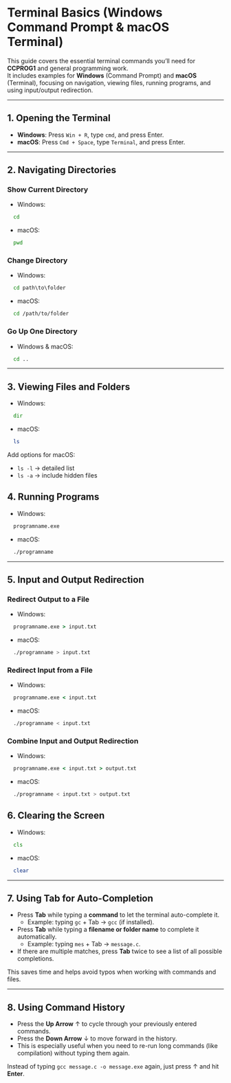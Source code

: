 # Terminal Basics (Windows Command Prompt & macOS Terminal)

This guide covers the essential terminal commands you’ll need for **CCPROG1** and general programming work.  
It includes examples for **Windows** (Command Prompt) and **macOS** (Terminal), focusing on navigation, viewing files, running programs, and using input/output redirection.

---

## 1. Opening the Terminal

- **Windows**: Press `Win + R`, type `cmd`, and press Enter.
- **macOS**: Press `Cmd + Space`, type `Terminal`, and press Enter.

---

## 2. Navigating Directories

### Show Current Directory

- Windows:

```cmd
  cd
```

- macOS:

```bash
  pwd
```

### Change Directory

- Windows:

```cmd
  cd path\to\folder
```

- macOS:

```bash
  cd /path/to/folder
```

### Go Up One Directory

- Windows & macOS:

```bash
  cd ..
```

---

## 3. Viewing Files and Folders

- Windows:

```cmd
  dir
```

- macOS:

```bash
  ls
```

Add options for macOS:

- `ls -l` → detailed list
- `ls -a` → include hidden files

## 4. Running Programs

- Windows:

```cmd
  programname.exe
```

- macOS:

```bash
  ./programname
```

---

## 5. Input and Output Redirection

### Redirect Output to a File

- Windows:

```cmd
  programname.exe > input.txt
```

- macOS:

```bash
  ./programname > input.txt
```

### Redirect Input from a File

- Windows:

```cmd
  programname.exe < input.txt
```

- macOS:

```bash
  ./programname < input.txt
```

### Combine Input and Output Redirection

- Windows:

```cmd
  programname.exe < input.txt > output.txt
```

- macOS:

```bash
  ./programname < input.txt > output.txt
```

## 6. Clearing the Screen

- Windows:

```cmd
  cls
```

- macOS:

```bash
  clear
```

---

## 7. Using Tab for Auto-Completion

- Press **Tab** while typing a **command** to let the terminal auto-complete it.
  - Example: typing `gc` + Tab → `gcc` (if installed).
- Press **Tab** while typing a **filename or folder name** to complete it automatically.
  - Example: typing `mes` + Tab → `message.c`.
- If there are multiple matches, press **Tab** twice to see a list of all possible completions.

This saves time and helps avoid typos when working with commands and files.

---

## 8. Using Command History

- Press the **Up Arrow** ↑ to cycle through your previously entered commands.
- Press the **Down Arrow** ↓ to move forward in the history.
- This is especially useful when you need to re-run long commands (like compilation) without typing them again.

Instead of typing `gcc message.c -o message.exe` again, just press ↑ and hit **Enter**.
